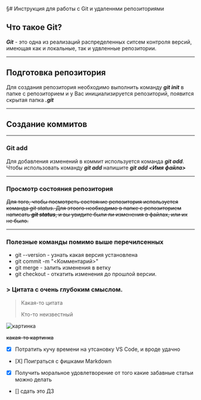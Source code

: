 §# Инструкция для работы с Git и удаленнми репозиториями

## Что такое Git?
***Git*** - это одна из реализаций распределенных ситсем контроля версий, имеющая как и локальные, так и удвленные репозитории.

___
## Подготовка репозитория
Для создания репозитория необходимо выполнить команду ***git init***  в папке с репозиторием и у Вас инициализируется репозиторий, появится скрытая папка ***.git***
___

## Создание коммитов
___
### Git add
Для добавления изменений в коммит используется команда ***git add***. Чтобы использовать команду ***git add*** напишите ***git add <Имя файла>***

___
### Просмотр состояния репозитория
~~Для того, чтобы посмотреть состояние репозитория используется команда *git status*. Для этоого необходимо в папке с репозиторием написать ***git status***, и вы увидите были ли изменения в файлах, или их не было.~~
___

### Полезные команды помимо выше перечилсенных
- git --version - узнать какая версия установлена
- git commit -m "<Комментарий>"
- git merge - залить изменения в ветку
- git checkout - откатить изменения до прошлой версии.

###  > Цитата с очень глубоким смыслом.
>
> Какая-то цитата
>
> Кто-то неизвестный 

![картинка](https://new-science.ru/wp-content/webp-express/webp-images/doc-root/wp-content/uploads/2019/04/99848-2.jpg.webp)

~~какая-то картинка~~
- [X] Потратить кучу времени на утсановку VS Code, и вроде удачно
- [Х] Поиграться с фишками Markdown 
- [x] Получить моральное удовлетворение от того какие забавные статьи можно делать
- [] сдать это ДЗ
